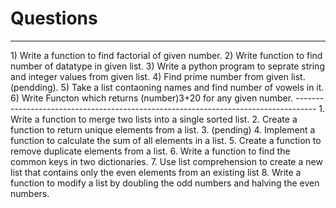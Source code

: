 # Questions
<hr>
1) Write a function to find factorial of given number.
2) Write function to find number of datatype in given list.
3) Write a python program to seprate string and integer values from given list.
4) Find prime number from given list. (pendding).
5) Take a list contaoning names and find number of vowels in it.
6) Write Functon which returns (number)3+20 for any given number.
-----------------------------------------------------------------------------------
1. Write a function to merge two lists into a single sorted list.
2. Create a function to return unique elements from a list.
3. (pending)
4. Implement a function to calculate the sum of all elements in a list.
5. Create a function to remove duplicate elements from a list.
6. Write a function to find the common keys in two dictionaries.
7. Use list comprehension to create a new list that contains only the even elements from an existing list
8. Write a function to modify a list by doubling the odd numbers and halving the even numbers.
